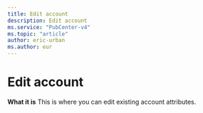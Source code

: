 ```yaml
---
title: Edit account
description: Edit account
ms.service: "PubCenter-v4"
ms.topic: "article"
author: eric-urban
ms.author: eur
---
```


# Edit account

**What it is** This is where you can edit existing account attributes.


